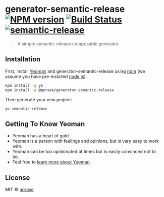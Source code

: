 # generator-semantic-release [![NPM version][npm-image]][npm-url] [![Build Status][travis-image]][travis-url] [![semantic-release](https://img.shields.io/badge/%20%20%F0%9F%93%A6%F0%9F%9A%80-semantic--release-e10079.svg)](https://github.com/semantic-release/semantic-release)

> A simple semantic release composable generator

## Installation

First, install [Yeoman](http://yeoman.io) and generator-semantic-release using
[npm](https://www.npmjs.com/) (we assume you have pre-installed
[node.js](https://nodejs.org/)).

```bash
npm install -g yo
npm install -g @goraxe/generator-semantic-release
```

Then generate your new project:

```bash
yo semantic-release
```

## Getting To Know Yeoman

- Yeoman has a heart of gold.
- Yeoman is a person with feelings and opinions, but is very easy to work with.
- Yeoman can be too opinionated at times but is easily convinced not to be.
- Feel free to [learn more about Yeoman](http://yeoman.io/).

## License

MIT © [goraxe]()

[npm-image]: https://badge.fury.io/js/@goraxe%2Fgenerator-semantic-release.svg
[npm-url]: https://npmjs.org/package/@goraxe/generator-semantic-release
[travis-image]: https://travis-ci.com/goraxe/generator-semantic-release.svg?branch=master
[travis-url]: https://travis-ci.com/goraxe/generator-semantic-release
[daviddm-image]: https://david-dm.org/goraxe/generator-semantic-release.svg?theme=shields.io
[daviddm-url]: https://david-dm.org/goraxe/generator-semantic-release
